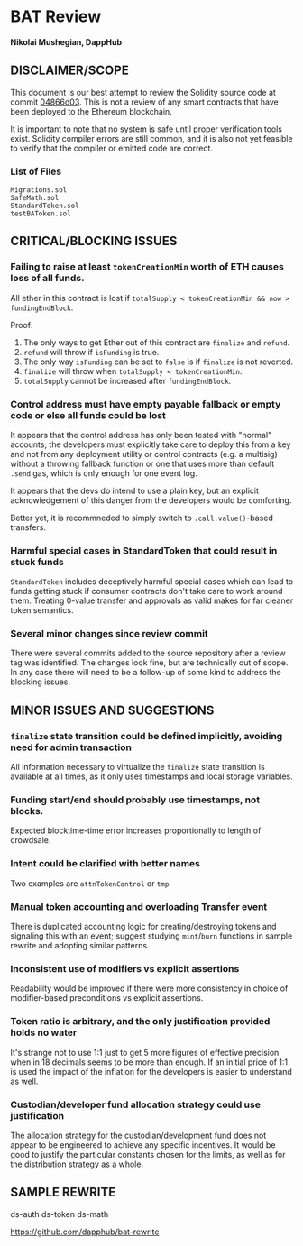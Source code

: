 # BAT Review

#### Nikolai Mushegian, DappHub

DISCLAIMER/SCOPE
---

This document is our best attempt to review the Solidity source code at commit [04866d03](https://github.com/brave/BAT-prototyping/tree/04866d03cb42790287d8c38f3d4a334277527924/contracts). This is not a review of any smart contracts that have been deployed to the Ethereum blockchain.

It is important to note that no system is safe until proper verification tools exist. Solidity compiler errors are still common, and it is also not yet feasible to verify that the compiler or emitted code are correct.

### List of Files

    Migrations.sol
    SafeMath.sol
    StandardToken.sol
    testBAToken.sol

CRITICAL/BLOCKING ISSUES
---

### Failing to raise at least `tokenCreationMin` worth of ETH causes loss of all funds.

All ether in this contract is lost if `totalSupply < tokenCreationMin && now > fundingEndBlock`.

Proof:
1) The only ways to get Ether out of this contract are `finalize` and `refund`.
2) `refund` will throw if `isFunding` is true.
3) The only way `isFunding` can be set to `false` is if `finalize` is not reverted.
4) `finalize` will throw when `totalSupply < tokenCreationMin`.
5) `totalSupply` cannot be increased after `fundingEndBlock`.


### Control address must have empty payable fallback or empty code or else all funds could be lost

It appears that the control address has only been tested with "normal" accounts; the developers must explicitly
take care to deploy this from a key and not from any deployment utility or control contracts (e.g. a multisig)
without a throwing fallback function or one that uses more than default `.send` gas, which is only enough for one event log.

It appears that the devs do intend to use a plain key, but an explicit acknowledgement of this danger from the developers would be comforting.

Better yet, it is recommneded to simply switch to `.call.value()`-based transfers.

### Harmful special cases in StandardToken that could result in stuck funds

`StandardToken` includes deceptively harmful special cases which can lead to funds getting stuck if consumer contracts don't take
care to work around them. Treating 0-value transfer and approvals as valid makes for far cleaner token semantics.

### Several minor changes since review commit

There were several commits added to the source repository after a review tag was identified. The changes look fine,
but are technically out of scope. In any case there will need to be a follow-up of some kind to address the blocking issues.

MINOR ISSUES AND SUGGESTIONS
---

### `finalize` state transition could be defined implicitly, avoiding need for admin transaction

All information necessary to virtualize the `finalize` state transition is available at all times,
as it only uses timestamps and local storage variables.

### Funding start/end should probably use timestamps, not blocks.

Expected blocktime-time error increases proportionally to length of crowdsale.

### Intent could be clarified with better names

Two examples are `attnTokenControl` or `tmp`.

### Manual token accounting and overloading Transfer event

There is duplicated accounting logic for creating/destroying tokens and signaling this with an event; suggest studying `mint`/`burn`
functions in sample rewrite and adopting similar patterns.

### Inconsistent use of modifiers vs explicit assertions

Readability would be improved if there were more consistency in choice of modifier-based preconditions vs explicit assertions.

### Token ratio is arbitrary, and the only justification provided holds no water

It's strange not to use 1:1 just to get 5 more figures of effective precision when in 18 decimals seems to be more than enough.
If an initial price of 1:1 is used the impact of the inflation for the developers is easier to understand as well.

### Custodian/developer fund allocation strategy could use justification

The allocation strategy for the custodian/development fund does not appear to be engineered to achieve any specific incentives.
It would be good to justify the particular constants chosen for the limits, as well as for the distribution strategy as a whole.

SAMPLE REWRITE
---

ds-auth
ds-token
ds-math

https://github.com/dapphub/bat-rewrite
